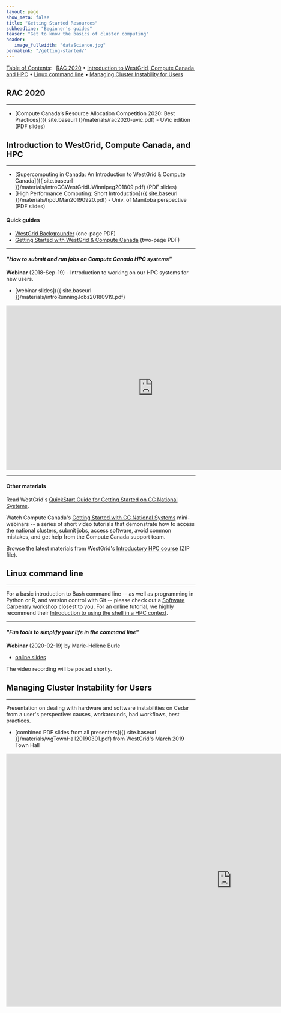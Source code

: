 ```yaml
---
layout: page
show_meta: false
title: "Getting Started Resources"
subheadline: "Beginner's guides"
teaser: "Get to know the basics of cluster computing"
header:
   image_fullwidth: "dataScience.jpg"
permalink: "/getting-started/"
---
```


<!-- 1. Open `_config.yml` and work it through, it's well documented -->
<!-- 1. [Read the documentation][1] to check out all features of *Feeling Responsive*. -->
<!--  [1]: {{ site.url }}{{ site.baseurl }}/documentation/ -->





[Table of Contents](#table-of-contents):
&nbsp; [RAC 2020](#rac-2020)
• [Introduction to WestGrid, Compute Canada, and HPC](#introduction-to-westgrid-compute-canada-and-hpc)
• [Linux command line](#linux-command-line)
• [Managing Cluster Instability for Users](#managing-cluster-instability-for-users)








## RAC 2020

---

* [Compute Canada’s Resource Allocation Competition 2020: Best Practices]({{ site.baseurl }}/materials/rac2020-uvic.pdf) - UVic edition (PDF slides)

## Introduction to WestGrid, Compute Canada, and HPC

---

* [Supercomputing in Canada: An Introduction to WestGrid & Compute Canada]({{ site.baseurl }}/materials/introCCWestGridUWinnipeg201809.pdf) (PDF slides)
* [High Performance Computing: Short Introduction]({{ site.baseurl }}/materials/hpcUMan20190920.pdf) - Univ. of Manitoba perspective (PDF slides)

#### Quick guides

* [WestGrid Backgrounder](https://www.westgrid.ca/files/WestGrid.Backgrounder.2018.pdf) (one-page PDF)
* [Getting Started with WestGrid & Compute Canada](https://www.westgrid.ca/files/Getting%20Started%20with%20WestGrid%20%26%20Compute%20Canada.pdf)
  (two-page PDF)

---

#### *"How to submit and run jobs on Compute Canada HPC systems"*

**Webinar** (2018-Sep-19) - Introduction to working on our HPC systems for new users.

* [webinar slides]({{ site.baseurl }}/materials/introRunningJobs20180919.pdf)

<div class="flex-video">
	<iframe width="781" height="439" src="https://www.youtube.com/embed/EY-NIGhCnhQ" frameborder="0"
	allow="autoplay; encrypted-media" allowfullscreen></iframe>
</div>

---

#### Other materials

Read WestGrid's <a href="https://www.westgrid.ca/getting_started_national_systems_quickstart_guide_0"
target="_blank">QuickStart Guide for Getting Started on CC National Systems</a>.

Watch Compute Canada's <a href="https://www.youtube.com/playlist?list=PLeCQbAbRSKR8gg6ZMFof1Hf9YF_-n31Ym"
target="_blank">Getting Started with CC National Systems</a> mini-webinars -- a series of short video
tutorials that demonstrate how to access the national clusters, submit jobs, access software, avoid
common mistakes, and get help from the Compute Canada support team.

Browse the latest materials from WestGrid's [Introductory HPC course](http://bit.ly/introhpc) (ZIP file).





## Linux command line

---

<!-- Browse the materials from our Introduction to Linux: Command Line Basics (delivered Sept 2017): -->
<!-- - [View the slides]({{ site.baseurl }}/materials/introLinuxCommandLine20170926.pdf) -->
<!-- - [Watch the recording](https://www.youtube.com/watch?v=vOrk0OuEU04) -->
<!-- - [Try the problemset](https://github.com/Phillip-a-richmond/ComputeCanada_EOT/blob/master/IntroToLinuxProblemSet.txt) -->

For a basic introduction to Bash command line -- as well as programming in Python or R, and version
control with Git -- please check out a <a href="https://software-carpentry.org/workshops"
target="_blank">Software Carpentry workshop</a> closest to you. For an online tutorial, we highly
recommend their <a href="https://hpc-carpentry.github.io/hpc-shell" target="_blank">Introduction to using
the shell in a HPC context</a>.

---

#### *"Fun tools to simplify your life in the command line"*

**Webinar** (2020-02-19) by Marie-Hélène Burle

* <a href="https://westgrid-webinars.netlify.com/cli_tools" target="_blank">online slides</a>

The video recording will be posted shortly.







## Managing Cluster Instability for Users

---

Presentation on dealing with hardware and software instabilities on Cedar from a user's perspective:
causes, workarounds, bad workflows, best practices.

* [combined PDF slides from all presenters]({{ site.baseurl }}/materials/wgTownHall20190301.pdf) from
  WestGrid's March 2019 Town Hall

<div class="flex-video">
	<iframe width="1200" height="675" src="https://www.youtube.com/embed/kSWwu_fDraw" frameborder="0"
	allow="accelerometer; autoplay; encrypted-media; gyroscope; picture-in-picture"
	allowfullscreen></iframe>
</div>
